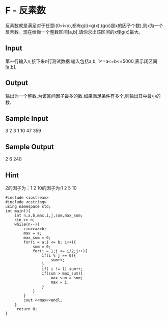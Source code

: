 # F - 反素数 
反素数就是满足对于任意i(0<i<x),都有g(i)<g(x),(g(x)是x的因子个数),则x为一个反素数。现在给你一个整数区间[a,b],请你求出该区间的x使g(x)最大。 
## Input
第一行输入n,接下来n行测试数据 
输入包括a,b, 1<=a<=b<=5000,表示闭区间[a,b]. 
## Output
输出为一个整数,为该区间因子最多的数.如果满足条件有多个,则输出其中最小的数. 
## Sample Input
3
2 3
1 10
47 359
## Sample Output
2
6
240  
## Hint
2的因子为：1 2
10的因子为:1 2 5 10
```
#include <iostream>
#include <cstring>
using namespace std;
int main(){
	int n,a,b,max,i,j,sum,max_sum;
	cin >> n;
	while(n--){
		cin>>a>>b;
		max = a;
		max_sum = 0;
		for(i = a;i <= b; i++){
			sum = 0;
			for(j = 1;j <= i/2;j++){
				if(i % j == 0){
					sum++;
				}
				if( i != 1) sum++;
				if(sum > max_sum){
					max_sum = sum;
					max = i;
				}
			}
		}
		cout <<max<<endl;
	}
	 return 0;
} 
```
        
 
